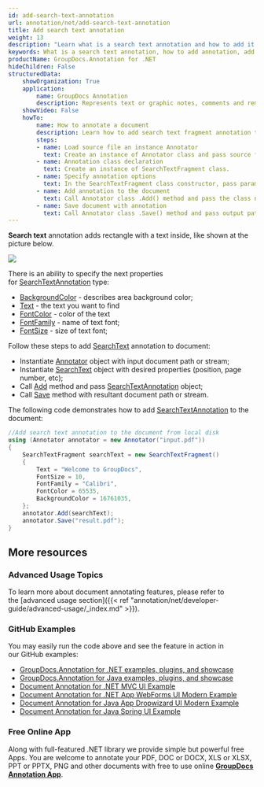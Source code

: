 ```yaml
---
id: add-search-text-annotation
url: annotation/net/add-search-text-annotation
title: Add search text annotation
weight: 13
description: "Learn what is a search text annotation and how to add it to a document programmatically using GroupDocs.Annotation for .NET."
keywords: What is a search text annotation, how to add annotation, add search text annotation
productName: GroupDocs.Annotation for .NET
hideChildren: False
structuredData:
    showOrganization: True
    application:    
        name: GroupDocs Annotation
        description: Represents text or graphic notes, comments and remarks attached to a specific part of the content of the document using C#
    showVideo: False
    howTo:
        name: How to annotate a document
        description: Learn how to add search text fragment annotation to document step by step
        steps:
        - name: Load source file an instance Annotator
          text: Create an instance of Annotator class and pass source file path as a constructor parameter. You may specify absolute or relative file path as per your requirements.
        - name: Annotation class declaration 
          text: Create an instance of SearchTextFragment class.
        - name: Specify annotation options
          text: In the SearchTextFragment class constructor, pass parameters.
        - name: Add annotation to the document
          text: Call Annotator class .Add() method and pass the class name SearchTextFragment.
        - name: Save document with annotation
          text: Call Annotator class .Save() method and pass output path file.
---
```

**Search text** annotation adds rectangle with a text inside, like shown at the picture below. 

![](annotation/net/images/add-text-search-annotation.png)
                          

There is an ability to specify the next properties for [SearchTextAnnotation](https://apireference.groupdocs.com/net/annotation/groupdocs.annotation.models.annotationmodels/searchtextannotation) type:

*   [BackgroundColor](https://apireference.groupdocs.com/annotation/net/groupdocs.annotation.models.annotationmodels/searchtextannotation/properties/backgroundcolor) - describes area background color;
*   [Text](https://apireference.groupdocs.com/annotation/net/groupdocs.annotation.models.annotationmodels/searchtextannotation/properties/text) - the text you want to find
*   [FontColor](https://apireference.groupdocs.com/annotation/net/groupdocs.annotation.models.annotationmodels/searchtextannotation/properties/fontcolor) - color of the text
*   [FontFamily](https://apireference.groupdocs.com/annotation/net/groupdocs.annotation.models.annotationmodels/searchtextannotation/properties/fontfamily) - name of text font;
*   [FontSize](https://apireference.groupdocs.com/annotation/net/groupdocs.annotation.models.annotationmodels/searchtextannotation/properties/fontsize) - size of text font;

Follow these steps to add [SearchText](https://apireference.groupdocs.com/net/annotation/groupdocs.annotation.models.annotationmodels/searchtextannotation) annotation to document: 

*   Instantiate [Annotator](https://apireference.groupdocs.com/net/annotation/groupdocs.annotation/annotator) object with input document path or stream;
*   Instantiate [SearchText](https://apireference.groupdocs.com/net/annotation/groupdocs.annotation.models.annotationmodels/searchtextannotation) object with desired properties (position, page number, etc);
*   Call [Add](https://apireference.groupdocs.com/net/annotation/groupdocs.annotation/annotator/methods/add) method and pass [SearchTextAnnotation](https://apireference.groupdocs.com/net/annotation/groupdocs.annotation.models.annotationmodels/searchtextannotation) object;
*   Call [Save](https://apireference.groupdocs.com/net/annotation/groupdocs.annotation/annotator/methods/save/index) method with resultant document path or stream.

The following code demonstrates how to add [SearchTextAnnotation](https://apireference.groupdocs.com/net/annotation/groupdocs.annotation.models.annotationmodels/searchtextannotation) to the document:

```csharp
//Add search text annotation to the document from local disk
using (Annotator annotator = new Annotator("input.pdf"))
{
	SearchTextFragment searchText = new SearchTextFragment()
    {
    	Text = "Welcome to GroupDocs",
        FontSize = 10,
        FontFamily = "Calibri",
        FontColor = 65535,
        BackgroundColor = 16761035,
	};
    annotator.Add(searchText);
    annotator.Save("result.pdf");
} 
```

## More resources
### Advanced Usage Topics
To learn more about document annotating features, please refer to the [advanced usage section]({{< ref "annotation/net/developer-guide/advanced-usage/_index.md" >}}).

### GitHub Examples
You may easily run the code above and see the feature in action in our GitHub examples:

*   [GroupDocs.Annotation for .NET examples, plugins, and showcase](https://github.com/groupdocs-annotation/GroupDocs.Annotation-for-.NET)
*   [GroupDocs.Annotation for Java examples, plugins, and showcase](https://github.com/groupdocs-annotation/GroupDocs.Annotation-for-Java)
*   [Document Annotation for .NET MVC UI Example](https://github.com/groupdocs-annotation/GroupDocs.Annotation-for-.NET-MVC)
*   [Document Annotation for .NET App WebForms UI Modern Example](https://github.com/groupdocs-annotation/GroupDocs.Annotation-for-.NET-WebForms)
*   [Document Annotation for Java App Dropwizard UI Modern Example](https://github.com/groupdocs-annotation/GroupDocs.Annotation-for-Java-Dropwizard)
*   [Document Annotation for Java Spring UI Example](https://github.com/groupdocs-annotation/GroupDocs.Annotation-for-Java-Spring)
    

### Free Online App
Along with full-featured .NET library we provide simple but powerful free Apps.
You are welcome to annotate your PDF, DOC or DOCX, XLS or XLSX, PPT or PPTX, PNG and other documents with free to use online **[GroupDocs Annotation App](https://products.groupdocs.app/annotation)**.
